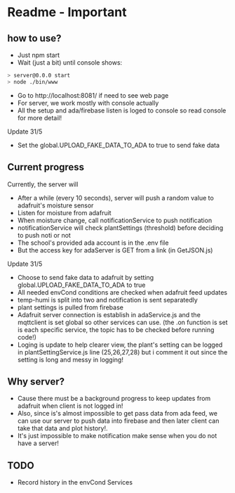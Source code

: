# Readme - Important

## how to use?

- Just npm start
- Wait (just a bit) until console shows:

``` bash
> server@0.0.0 start
> node ./bin/www
```

- Go to http://localhost:8081/ if need to see web page 
- For server, we work mostly with console actually
- All the setup and ada/firebase listen is loged to console so read console for more detail!

Update 31/5

- Set the global.UPLOAD_FAKE_DATA_TO_ADA to true to send fake data 

## Current progress

Currently, the server will

- After a while (every 10 seconds), server will push a random value to adafruit's moisture sensor
- Listen for moisture from adafruit
- When moisture change, call notificationService to push notification
- notificationService will check plantSettings (threshold) before deciding to push noti or not
- The school's provided ada account is in the .env file
- But the access key for adaServer is GET from a link (in GetJSON.js)

Update 31/5

- Choose to send fake data to adafruit by setting global.UPLOAD_FAKE_DATA_TO_ADA to true
- All needed envCond conditions are checked when adafruit feed updates
- temp-humi is split into two and notification is sent separatedly
- plant settings is pulled from firebase 
- Adafruit server connection is establish in adaService.js and the mqttclient is set global so other services can use. (the .on function is set is each specific service, the topic has to be checked before running code!)
- Loging is update to help clearer view, the plant's setting can be logged in plantSettingService.js line (25,26,27,28) but i comment it out since the setting is long and messy in logging!

## Why server?

- Cause there must be a background progress to keep updates from adafruit when client is not logged in!
- Also, since is's almost impossible to get pass data from ada feed, we can use our server to push data into firebase and then later client can take that data and plot history!.
- It's just impossible to make notification make sense when you do not have a server!

## TODO

- Record history in the envCond Services